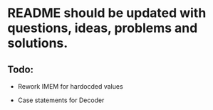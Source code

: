 # README should be updated with questions, ideas, problems and solutions.

## Todo:

* Rework IMEM for hardocded values

* Case statements for Decoder
